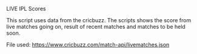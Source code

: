 LIVE IPL Scores

This script uses data from the cricbuzz.
The scripts shows the score from live matches going on, result of recent matches and matches to be held soon.

File used: https://www.cricbuzz.com/match-api/livematches.json
